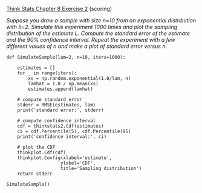 [Think Stats Chapter 8 Exercise 2](http://greenteapress.com/thinkstats2/html/thinkstats2009.html#toc77) (scoring)

*Suppose you draw a sample with size n=10 from an exponential distribution with λ=2. Simulate this experiment 1000 times and plot the sampling distribution of the estimate L. Compute the standard error of the estimate and the 90% confidence interval.  Repeat the experiment with a few different values of n and make a plot of standard error versus n.*   

	def SimulateSample(lam=2, n=10, iters=1000):

    	estimates = []
    	for _ in range(iters):
        	xs = np.random.exponential(1.0/lam, n)
        	lamhat = 1.0 / np.mean(xs)
        	estimates.append(lamhat)
    
    	# compute standard error
    	stderr = RMSE(estimates, lam)
    	print('standard error:', stderr)
    
    	# compute confidence interval
    	cdf = thinkstats2.Cdf(estimates)
    	ci = cdf.Percentile(5), cdf.Percentile(95)
    	print('confidence interval:', ci)
    
    	# plot the CDF
    	thinkplot.Cdf(cdf)
    	thinkplot.Config(xlabel='estimate',
                     	ylabel='CDF',
                     	title='Sampling distribution')
    	return stderr

	SimulateSample()
